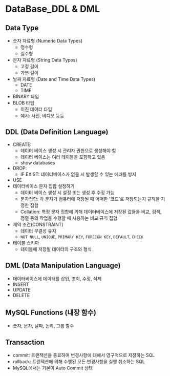 # DataBase_DDL & DML

## Data Type
* 숫자 자료형 (Numeric Data Types)
    - 정수형
    - 실수형
* 문자 자료형 (String Data Types)
    - 고정 길이
    - 가변 길이
* 날짜 자료형 (Date and Time Data Types)
    - DATE
    - TIME
* BINARY 타입
* BLOB 타입
    - 이진 데이터 타입
    - 예시: 사진, 비디오 등등

## DDL (Data Definition Language)
* CREATE:
    - 데이터 베이스 생성 시 관리자 권한으로 생성해야 함
    - 데이터 베이스는 여러 테이블을 포함하고 있음
    - show databases
* DROP:
    - IF EXIST: 데이터베이스가 없을 시 발생할 수 있는 에러를 방지
* USE
* 데이터베이스 문자 집합 설정하기
    - 데이터 베이스 생성 시 설정 또는 생성 후 수정 가능
    - 문자집합: 각 문자가 컴퓨터에 저장될 때 어떠한 '코드'로 저장되는지 규칙을 지정한 집합
    - Collation: 특정 문자 집합에 의해 데이터베이스에 저장된 값들을 비교, 검색, 정렬 등의 작업을 수행할 때 사용하는 비교 규칙 집합
* 제약 조건(CONSTRAINT)
    - 데이터 무결성 유지
    - `NOT NULL`, `UNIQUE`, `PRIMARY KEY`, `FOREIGN KEY`, `DEFAULT`, `CHECK`
* 테이블 스키마
    - 테이블에 저장될 데이터의 구조와 형식

## DML (Data Manipulation Language)
* 데이터베이스에 데이터를 삽입, 조회, 수정, 삭제
* INSERT
* UPDATE
* DELETE

## MySQL Functions (내장 함수)
* 숫자, 문자, 날짜, 논리, 그룹 함수

## Transaction
* commit: 트랜잭션을 종료하여 변경사항에 대해서 영구적으로 저장하는 SQL
* rollback: 트랜잭션에 의해 수행된 모든 변경사항을 실행 취소하는 SQL
* MySQL에서는 기본이 Auto Commit 상태